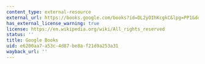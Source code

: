 ```yaml
---
content_type: external-resource
external_url: https://books.google.com/books?id=DL2yOIhKcgkC&lpg=PP1&dq=taste%3A%20the%20story%20of%20britain&pg=PP1#v=onepage&q&f=false
has_external_license_warning: true
license: https://en.wikipedia.org/wiki/All_rights_reserved
status: ''
title: Google Books
uid: e6200aa7-a53c-4d87-be8a-f21d9a253a31
wayback_url: ''
---
```

